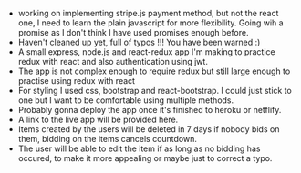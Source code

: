 * working on implementing stripe.js payment method, but not the react one, I need to learn the plain javascript for more flexibility. Going wih a promise as I don't think I have used promises enough before.
* Haven't cleaned up yet, full of typos !!! You have been warned :)
* A small express, node.js and react-redux app I'm making to practice redux with react and also authentication using jwt.
* The app is not complex enough to require redux but still large enough to practise using redux with react
* For styling I used css, bootstrap and react-bootstrap. I could just stick to one but I want to be comfortable using multiple methods.
* Probably gonna deploy the app once it's finished to heroku or netflify.
* A link to the live app will be provided here.
* Items created by the users will be deleted in 7 days if nobody bids on them, bidding on the items cancels countdown.
* The user will be able to edit the item if as long as no bidding has occured, to make it more appealing or maybe just to correct a typo.